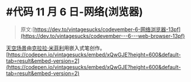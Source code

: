# #代码 11 月 6 日-网络(浏览器)

> 原文:[https://dev.to/vintagesucks/codevember-6-网络浏览器-13pf](https://dev.to/vintagesucks/codevember---6---web-browser-13pf)

[天空场景](https://codepen.io/miffili/pen/KrKLdO)由[克拉拉·米菲利](https://codepen.io/miffili)用嵌入式笔创作。
[https://codepen.io/vintagesucks/embed/xQwGJE?height=600&default-tab=result&embed-version=2](https://codepen.io/vintagesucks/embed/xQwGJE?height=600&default-tab=result&embed-version=2)